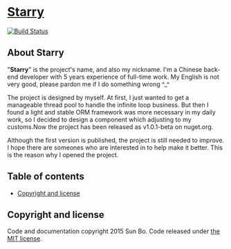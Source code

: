 ﻿# [Starry](https://github.com/LuckyStarry/Starry)
[![Build Status](https://img.shields.io/travis/LuckyStarry/Starry/master.svg)](https://travis-ci.org/LuckyStarry/Starry)

## About Starry

"**Starry**" is the project's name, and also my nickname. I'm a Chinese back-end developer with 5 years experience of full-time work. My English is not very good, please pardon me if I do something wrong ^_^

The project is designed by myself. At first, I just wanted to get a manageable thread pool to handle the infinite loop business. But then I found a light and stable ORM framework was more necessary in my daily work, so I decided to design a component which adjusting to my customs.Now the project has been released as v1.0.1-beta on nuget.org.

Although the first version is published, the project is still needed to improve. I hope there are someones who are interested in to help make it better. This is the reason why I opened the project.

## Table of contents
- [Copyright and license](#copyright-and-license)

## Copyright and license
Code and documentation copyright 2015 Sun Bo. Code released under [the MIT license](https://github.com/LuckyStarry/Starry/blob/master/LICENSE).
